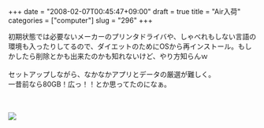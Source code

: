 +++
date = "2008-02-07T00:45:47+09:00"
draft = true
title = "Air入荷"
categories = ["computer"]
slug = "296"
+++

初期状態では必要ないメーカーのプリンタドライバや、しゃべれもしない言語の環境も入ったりしてるので、ダイエットのためにOSから再インストール。もしかしたら削除とかも出来たのかも知れないけど、やり方知らんｗ<br />
<br />
セットアップしながら、なかなかアプリとデータの厳選が難しく。<br />
一昔前なら80GB！広っ！！とか思ってたのになぁ。<br />
<br />
<br />

<p>
<a rel="lightbox" href="https://keruru.net/images/47a9d62a5c58b-080207-002244.jpg"><img src="https://keruru.net/images/47a9d62a5c58b-thumb_080207-002244.jpg" border="0" /></a>
</p>
